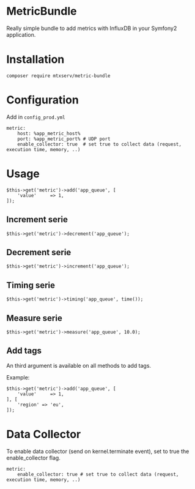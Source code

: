 # MetricBundle

Really simple bundle to add metrics with InfluxDB in your Symfony2 application.

# Installation

```
composer require mtxserv/metric-bundle
```

# Configuration

Add in `config_prod.yml`

```
metric:
    host: %app_metric_host%
    port: %app_metric_port% # UDP port
    enable_collector: true  # set true to collect data (request, execution time, memory, ..)
```

# Usage

```
$this->get('metric')->add('app_queue', [
    'value'     => 1,
]);
```

## Increment serie

```
$this->get('metric')->decrement('app_queue');
```

## Decrement serie

```
$this->get('metric')->increment('app_queue');
```

## Timing serie

```
$this->get('metric')->timing('app_queue', time());
```

## Measure serie

```
$this->get('metric')->measure('app_queue', 10.0);
```

## Add tags

An third argument is available on all methods to add tags.

Example:

```
$this->get('metric')->add('app_queue', [
    'value'     => 1,
], [
    'region' => 'eu',
]);
```

# Data Collector

To enable data collector (send on kernel.terminate event), set to true the enable_collector flag.

```
metric:
    enable_collector: true # set true to collect data (request, execution time, memory, ..)
```
